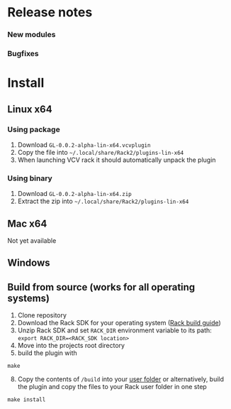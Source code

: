 # Release notes
### New modules

### Bugfixes

# Install
## Linux x64
### Using package
1. Download `GL-0.0.2-alpha-lin-x64.vcvplugin`
2. Copy the file into `~/.local/share/Rack2/plugins-lin-x64`
3. When launching VCV rack it should automatically unpack the plugin

### Using binary
1. Download `GL-0.0.2-alpha-lin-x64.zip`
2. Extract the zip into `~/.local/share/Rack2/plugins-lin-x64`

##  Mac x64
Not yet available

## Windows

## Build from source (works for all operating systems)
1. Clone repository
4. Download the Rack SDK for your operating system ([Rack build guide](https://vcvrack.com/manual/Building#Building-Rack-plugins))
5. Unzip Rack SDK and set `RACK_DIR` environment variable to its path: `export RACK_DIR=<RACK_SDK location>`
6. Move into the projects root directory
7. build the plugin with
```
make
```
8. Copy the contents of `/build` into your  [user folder](https://vcvrack.com/manual/FAQ#Where-is-the-Rack-user-folder)
   or alternatively, build the plugin and copy the files to your Rack user folder in one step
```
make install
```